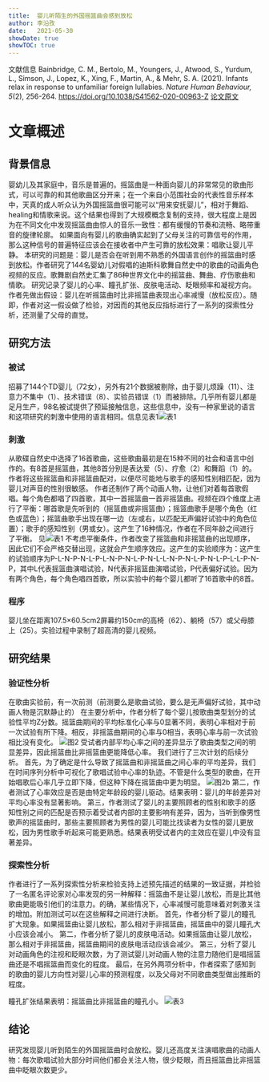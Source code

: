 ```yaml
---
title:  婴儿听陌生的外国摇篮曲会感到放松
author: 李沿孜
date:   2021-05-30
showDate: true 
showTOC: true
---
```

文献信息 Bainbridge, C. M., Bertolo, M., Youngers, J., Atwood, S., Yurdum, L., Simson, J., Lopez, K., Xing, F., Martin, A., & Mehr, S. A. (2021). Infants relax in response to unfamiliar foreign lullabies. *Nature Human Behaviour, 5*(2), 256-264.
https://doi.org/10.1038/S41562-020-00963-Z
[论文原文](../Source_Files/2021-05-30-LYZ2.pdf) 
# 文章概述
## 背景信息
婴幼儿及其家庭中，音乐是普遍的。摇篮曲是一种面向婴儿的非常常见的歌曲形式，可以可靠的和其他歌曲区分开来；在一个来自小范围社会的代表性音乐样本中，天真的成人听众认为外国摇篮曲很可能可以“用来安抚婴儿”，相对于舞蹈、healing和情歌来说。这个结果也得到了大规模概念复制的支持，很大程度上是因为在不同文化中发现摇篮曲由惊人的音乐一致性：都有缓慢的节奏和流畅、略带重音的旋律轮廓。
如果面向有婴儿的歌曲确实起到了父母关注的可靠信号的作用，那么这种信号的普遍特征应该会在接收者中产生可靠的放松效果：唱歌让婴儿平静。
本研究的问题是：婴儿是否会在听到用不熟悉的外国语言创作的摇篮曲时感到放松。作者研究了144名婴幼儿对假唱的迪斯科歌舞自然史中的歌曲的动画角色视频的反应。歌舞剧自然史汇集了86种世界文化中的摇篮曲、舞曲、疗伤歌曲和情歌。
研究记录了婴儿的心率、瞳孔扩张、皮肤电活动、眨眼频率和凝视方向。
作者先做出假设：婴儿在听摇篮曲时比非摇篮曲表现出心率减慢（放松反应）。随即，作者对这一假设做了检验，对因而的其他反应指标进行了一系列的探索性分析，还测量了父母的直觉。
## 研究方法
### 被试 
招募了144个TD婴儿（72女），另外有21个数据被剔除，由于婴儿烦躁（11）、注意力不集中（1）、技术错误（8）、实验员错误（1）而被排除。几乎所有婴儿都是足月生产，98名被试提供了预延接触信息，这些信息中，没有一种家里说的语言和这项研究的刺激中使用的语言相同。信息见表1![表1](../Supporting_Information/2021-05-30-LYZ2-Table1.png)
### 刺激
从歌碟自然史中选择了16首歌曲，这些歌曲最初是在15种不同的社会和语言中创作的。有8首是摇篮曲，其他8首分别是表达爱（5）、疗愈（2）和舞蹈（1）的。
作者将这些摇篮曲和非摇篮曲配对，以便尽可能地与歌手的感知性别相匹配，因为婴儿对声音的性别很敏感。
作者还制作了两个动画人物，让他们对着每首歌假唱。每个角色都唱了四首歌，其中一首摇篮曲一首非摇篮曲。视频在四个维度上进行了平衡：哪首歌是先听到的（摇篮曲或非摇篮曲）；摇篮曲歌手是哪个角色（红色或蓝色）；摇篮曲歌手出现在哪一边（左或右，以匹配无声偏好试验中的角色位置）；歌手的感知性别（男或女）。这产生了16种情况，作者在不同年龄之间进行了平衡。
见![表1](../Supporting_Information/2021-05-30-LYZ2-Fig1.png)
不考虑平衡条件，作者改变了摇篮曲和非摇篮曲的出现顺序，因此它们不会严格交替出现，这就会产生顺序效应。这产生的实验顺序为：这产生的试验顺序为P-L-N-P-N-L-P-L-N-P-N-L-P-N-L-L-N-P-N-L-P-N-L-P-L-L-P-N-P，其中L代表摇篮曲演唱试验，N代表非摇篮曲演唱试验，P代表偏好试验。因为有两个角色，每个角色唱四首歌，所以实验中的每个婴儿都听了16首歌中的8首。
### 程序
婴儿坐在距离107.5×60.5cm2屏幕约150cm的高椅（62）、躺椅（57）或父母膝上（25）。实验过程中录制了超高清的婴儿视频。
## 研究结果
### 验证性分析
在歌曲实验前，有一次前测（前测要么是歌曲试验，要么是无声偏好试验，其中动画人物是沉默静止的）
在主要分析中，作者分析了每个婴儿按歌曲类型划分的试验性平均Z分数。摇篮曲期间的平均标准化心率与0显著不同，表明心率相对于前一次试验有所下降。相反，非摇篮曲期间的心率与0相当，表明心率与前一次试验相比没有变化。
![图2](../Supporting_Information/2021-05-30-LYZ2-Fig2.png)
  受试者内部平均心率之间的差异显示了歌曲类型之间的明显差异，因此摇篮曲比非摇篮曲更能降低心率。
我们进行了三次计划的后续分析。
首先，为了确定是什么导致了摇篮曲和非摇篮曲之间心率的平均差异，我们在时间序列分析中可视化了歌唱试验中心率的轨迹。不管是什么类型的歌曲，在开始唱歌后心率几乎立即下降，但这种下降在摇篮曲中更为明显。
![图2b](../Supporting_Information/2021-05-30-LYZ2-Fig2b.png)
 第二，作者测试了心率效应是否是由特定年龄段的婴儿驱动。结果表明：婴儿的年龄差异对平均心率没有显著影响。
 第三，作者测试了婴儿的主要照顾者的性别和歌手的感知性别之间的匹配是否预示着受试者内部的主要影响有差异，因为，当听到像男性歌声的摇篮曲时，那些主要照顾者为男性的婴儿可能比找读者为女性的婴儿更放松，因为男性歌手听起来可能更熟悉。结果表明受试者内的主效应在婴儿中没有显著差异。
 
 ### 探索性分析
 作者进行了一系列探索性分析来检验支持上述预先描述的结果的一致证据，并检验了一名匿名评论家对心率发现的另一种解释：摇篮曲不是让婴儿放松，而是比其他歌曲更能吸引他们的注意力。的确，某些情况下，心率减慢可能意味着对刺激关注的增加。附加测试可以在这些解释之间进行决断。
 首先，作者分析了婴儿的瞳孔扩大现象。如果摇篮曲让婴儿放松，那么相对于非摇篮曲，摇篮曲中的婴儿瞳孔大小应该会减小。
 第二，作者分析了婴儿的皮肤电活动。如果摇篮曲让婴儿放松，那么相对于非摇篮曲，摇篮曲期间的皮肤电活动应该会减少。
 第三，分析了婴儿对动画角色的注视和眨眼次数，为了测试婴儿对动画人物的注意力随他们是唱摇篮曲还是不唱摇篮曲而变化的程度。
 最后，在另外两项分析中，作者探索了感知到的歌曲的婴儿方向性对婴儿心率的预测程度，以及父母对不同歌曲类型做出推断的程度。

瞳孔扩张结果表明：摇篮曲比非摇篮曲的瞳孔小。
![表3](../Supporting_Information/2021-05-30-LYZ2-Table3.png)
## 结论
研究发现婴儿听到陌生的外国摇篮曲时会放松。婴儿还高度关注演唱歌曲的动画人物：每次歌唱试验大部分时间他们都会关注人物，很少眨眼，而且摇篮曲比非摇篮曲中眨眼次数更少。

